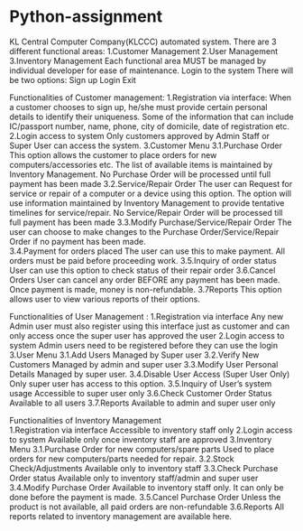 # Python-assignment
KL Central Computer Company(KLCCC) automated system.
There are 3 different functional areas: 
1.Customer Management 
2.User Management 
3.Inventory Management
Each functional area MUST be managed by individual developer for ease of maintenance. 
 Login to the system 
There will be two options: 
Sign up 
Login 
Exit

Functionalities of Customer management: 
1.Registration via interface:
When a customer chooses to sign up, he/she must provide certain personal details to identify their uniqueness. Some of the information that can include IC/passport number, name, phone, city of domicile, date of registration etc. 
2.Login access to system 
Only customers approved by Admin Staff or Super User can access the system. 
3.Customer Menu 
3.1.Purchase Order 
This option allows the customer to place orders for new computers/accessories etc. The list of available items is maintained by Inventory Management. No Purchase Order will be processed until full payment has been made 
3.2.Service/Repair Order 
The user can Request for service or repair of a computer or a device using this option. The option will use information maintained by Inventory Management to provide tentative timelines for service/repair. No Service/Repair Order will be processed till full payment has been made 
3.3.Modify Purchase/Service/Repair Order 
The user can choose to make changes to the Purchase Order/Service/Repair Order if no payment has been made.  
3.4.Payment for orders placed 
The user can use this to make payment. All orders must be paid before proceeding work. 
3.5.Inquiry of order status 
User can use this option to check status of their repair order 
3.6.Cancel Orders 
User can cancel any order BEFORE any payment has been made. Once payment is made, money is non-refundable. 
3.7Reports 
This option allows user to view various reports of their options. 

 

Functionalities of User Management :
1.Registration via interface 
Any new Admin user must also register using this interface just as customer and can only access once the super user has approved the user 
2.Login access to system 
Admin users need to be registered before they can use the login 
3.User Menu 
3.1.Add Users 
Managed by Super user 
3.2.Verify New Customers 
Managed by admin and super user 
3.3.Modify User Personal Details 
Managed by super user. 
3.4.Disable User Access (Super User Only) 
Only super user has access to this option. 
3.5.Inquiry of User’s system usage 
Accessible to super user only 
3.6.Check Customer Order Status 
Available to all users 
3.7.Reports 
Available to admin and super user only 

 
Functionalities of Inventory Management   
1.Registration via interface 
Accessible to inventory staff only 
2.Login access to system 
Available only once inventory staff are approved 
3.Inventory Menu 
3.1.Purchase Order for new computers/spare parts 
Used to place orders for new computers/parts needed for repair. 
3.2.Stock Check/Adjustments 
Available only to inventory staff 
3.3.Check Purchase Order status 
Available only to inventory staff/admin and super user 
3.4.Modify Purchase Order 
Available to inventory staff only. It can only be done before the payment is made. 
3.5.Cancel Purchase Order 
Unless the product is not available, all paid orders are non-refundable 
3.6.Reports 
All reports related to inventory management are available here. 
